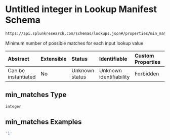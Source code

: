 # Untitled integer in Lookup Manifest Schema

```txt
https://api.splunkresearch.com/schemas/lookups.json#/properties/min_matches
```

Minimum number of possible matches for each input lookup value

| Abstract            | Extensible | Status         | Identifiable            | Custom Properties | Additional Properties | Access Restrictions | Defined In                                                               |
| :------------------ | :--------- | :------------- | :---------------------- | :---------------- | :-------------------- | :------------------ | :----------------------------------------------------------------------- |
| Can be instantiated | No         | Unknown status | Unknown identifiability | Forbidden         | Allowed               | none                | [lookups.spec.json*](../../out/lookups.spec.json "open original schema") |

## min_matches Type

`integer`

## min_matches Examples

```yaml
'1'

```
